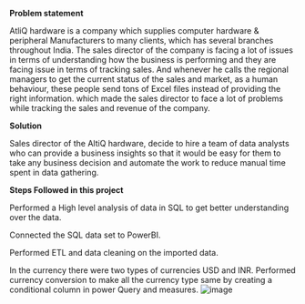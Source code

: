 **Problem statement**

AtliQ hardware is a company which supplies computer hardware & peripheral Manufacturers to many clients, which has several branches throughout India. The sales director of the company is facing a lot of issues in terms of understanding how the business is performing and  they are facing issue in terms of tracking sales. And whenever he calls the regional managers to get the current status of the sales and market, as a human behaviour, these people send tons of Excel files instead of providing the right information. which made the sales director to face a lot of problems while tracking the sales and revenue of the company.

****Solution****

Sales director of the AltiQ hardware, decide to hire a team of data analysts who can provide a business insights so that it would be easy for them to take any business decision and automate the work to reduce manual time spent in data gathering.

**Steps Followed in this project**

Performed a High level analysis of data in SQL to get better understanding over the data.

Connected the SQL data set to PowerBI.

Performed ETL and data cleaning on the imported data.

In the currency there were two types of currencies USD and INR. Performed currency conversion to make all the currency type same by creating a conditional column in power Query and measures.
![image](https://github.com/pallavipriya7/Sales_insights/assets/136942897/acc8e289-fc99-48a7-9752-0499c7d3f8bf)

